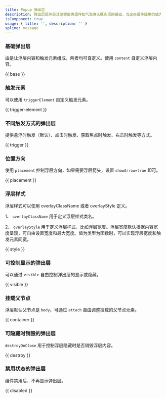 ```yaml
---
title: Popup 弹出层
description: 弹出层组件是其他弹窗类组件如气泡确认框实现的基础，当这些组件提供的能力不能满足定制需求时，可以在弹出层组件基础上封装。
isComponent: true
usage: { title: '', description: '' }
spline: message
---
```


### 基础弹出层

由是让浮层内容和触发元素组成，两者均可自定义。使用 `content` 自定义浮层内容。

{{ base }}

### 触发元素

可以使用 `triggerElement` 自定义触发元素。

{{ trigger-element }}

### 不同触发方式的弹出层

提供悬浮时触发（默认）、点击时触发、获取焦点时触发、右击时触发等方式。

{{ trigger }}

### 位置方向

使用 `placement` 控制浮层方向，如果需要浮层箭头，设置 `showArrow=true` 即可。

{{ placement }}

### 浮层样式

浮层样式可以使用 overlayClassName 或者 overlayStyle 定义。

1、 `overlayClassName` 用于定义浮层样式类名。

2、 `overlayStyle` 用于定义浮层样式，比如浮层宽度。浮层宽度默认根据内容宽度呈现，可自由设置宽度和最大宽度。值为类型为函数时，可以实现浮层宽度和触发元素同宽。

{{ style }}

### 可控制显示的弹出层

可以通过 `visible` 自由控制弹出层的显示或隐藏。

{{ visible }}

### 挂载父节点

浮层默认父节点是 `body`，可通过 `attach` 自由调整挂载的父节点元素。

{{ container }}

### 可隐藏时销毁的弹出层

`destroyOnClose` 用于控制浮层隐藏时是否销毁浮层内容。

{{ destroy }}

### 禁用状态的弹出层

组件禁用后，不再显示弹出层。

{{ disabled }}
